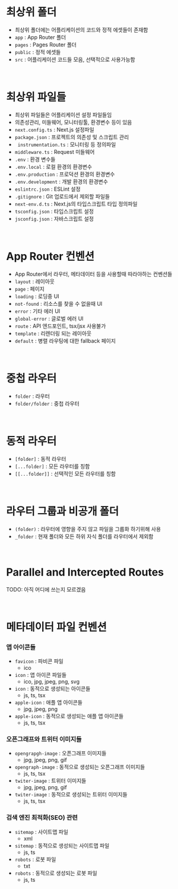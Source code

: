 # 최상위 폴더

- 최상위 폴더에는 어플리케이션의 코드와 정적 에셋들이 존재함
- `app` : App Router 폴더
- `pages` : Pages Router 폴더
- `public` : 정적 에셋들
- `src` : 어플리케이션 코드들 모음, 선택적으로 사용가능함

<br/>

# 최상위 파일들

- 최상위 파일들은 어플리케이션 설정 파일들임
- 의존성관리, 미들웨어, 모니터링툴, 환경변수 등이 있음
- `next.config.ts` : Next.js 설정파일
- `package.json` : 프로젝트의 의존성 및 스크립트 관리
- ` instrumentation.ts` : 모니터링 등 정의파일
- `middleware.ts` : Request 미들웨어
- `.env` : 환경 변수들
- `.env.local` : 로컬 환경의 환경변수
- `.env.production` : 프로덕션 환경의 환경변수
- `.env.development` : 개발 환경의 환경변수
- `eslintrc.json` : ESLint 설정
- `.gitignore` : Git 업로드에서 제외할 파일들
- `next-env.d.ts` : Next.js의 타입스크립트 타입 정의파일
- `tsconfig.json` : 타입스크립트 설정
- `jsconfig.json` : 자바스크립트 설정

<br/>

# App Router 컨벤션

- App Router에서 라우터, 메타데이터 등을 사용할때 따라야하는 컨벤션들
- `layout` : 레이아웃
- `page` : 페이지
- `loading` : 로딩중 UI
- `not-found` : 리소스를 찾을 수 없을때 UI
- `error` : 기타 에러 UI
- `global-error` : 글로벌 에러 UI
- `route` : API 엔드포인트, tsx/jsx 사용불가
- `template` : 리렌더링 되는 레이아웃
- `default` : 병렬 라우팅에 대한 fallback 페이지

<br/>

# 중첩 라우터

- `folder` : 라우터
- `folder/folder` : 중첩 라우터

<br/>

# 동적 라우터

- `[folder]` : 동적 라우터
- `[...folder]` : 모든 라우터를 칭함
- `[[...folder]]` : 선택적인 모든 라우터를 칭함

<br/>

# 라우터 그룹과 비공개 폴더

- `(folder)` : 라우터에 영향을 주지 않고 파일을 그룹화 하기위해 사용
- `_folder` : 현재 폴더와 모든 하위 자식 폴더를 라우터에서 제외함

<br/>

# Parallel and Intercepted Routes

TODO: 아직 어디에 쓰는지 모르겠음

<br/>

# 메타데이터 파일 컨벤션

### 앱 아이콘들

- `favicon` : 파비콘 파일
  - ico
- `icon` : 앱 아이콘 파일들
  - ico, jpg, jpeg, png, svg
- `icon` : 동적으로 생성되는 아이콘들
  - js, ts, tsx
- `apple-icon` : 애플 앱 아이콘들
  - jpg, jpeg, png
- `apple-icon` : 동적으로 생성되는 애플 앱 아이콘들
  - js, ts, tsx

### 오픈그래프와 트위터 이미지들

- `opengrapgh-image` : 오픈그래프 이미지들
  - jpg, jpeg, png, gif
- `opengraph-image` : 동적으로 생성되는 오픈그래프 이미지들
  - js, ts, tsx
- `twiter-image` : 트위터 이미지들
  - jpg, jpeg, png, gif
- `twiter-image` : 동적으로 생성되는 트위터 이미지들
  - js, ts, tsx

### 검색 엔진 최적화(SEO) 관련

- `sitemap` : 사이트맵 파일
  - xml
- `sitemap` : 동적으로 생성되는 사이트맵 파일
  - js, ts
- `robots` : 로봇 파일
  - txt
- `robots` : 동적으로 생성되는 로봇 파일
  - js, ts
